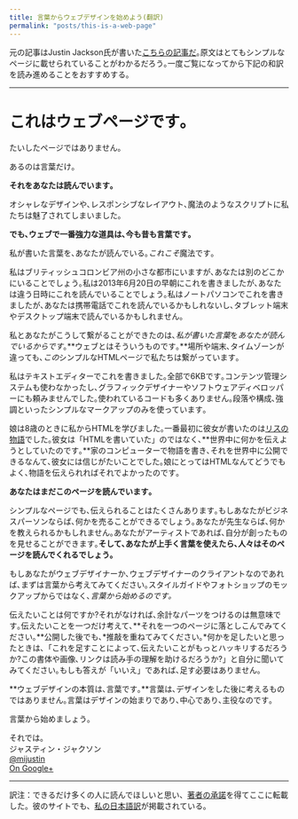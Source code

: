 ```yaml
---
title: 言葉からウェブデザインを始めよう(翻訳)
permalink: "posts/this-is-a-web-page"
---
```


元の記事はJustin Jackson氏が書いた<a href="http://justinjackson.ca/words.html" target="_blank">こちらの記事だ</a>｡原文はとてもシンプルなページに載せられていることがわかるだろう｡一度ご覧になってから下記の和訳を読み進めることをおすすめする｡

---

# これはウェブページです｡

たいしたページではありません｡

あるのは言葉だけ｡

**それをあなたは読んでいます｡**

オシャレなデザインや､レスポンシブなレイアウト､魔法のようなスクリプトに私たちは魅了されてしまいました｡

**でも､ウェブで一番強力な道具は､今も昔も言葉です｡**

私が書いた言葉を､あなたが読んでいる｡*これこそ*魔法です｡

私はブリティッシュコロンビア州の小さな都市にいますが､あなたは別のどこかにいることでしょう｡私は2013年6月20日の早朝にこれを書きましたが､あなたは違う日時にこれを読んでいることでしょう｡私はノートパソコンでこれを書きましたが､あなたは携帯電話でこれを読んでいるかもしれないし､タブレット端末やデスクトップ端末で読んでいるかもしれません｡

私とあなたがこうして繋がることができたのは､*私が書いた言葉*を*あなたが読んでいるからです*｡**ウェブとはそういうものです｡**場所や端末､タイムゾーンが違っても､*この*シンプルなHTMLページで私たちは繋がっています｡

私はテキストエディターでこれを書きました｡全部で6KBです｡コンテンツ管理システムも使わなかったし､グラフィックデザイナーやソフトウェアディベロッパーにも頼みませんでした｡使われているコードも多くありません｡段落や構成､強調といったシンプルなマークアップのみを使っています｡

娘は8歳のときに私からHTMLを学びました｡一番最初に彼女が書いたのは[リスの物語](http://bizbox.ca/kidlet/)でした｡彼女は「HTMLを書いていた」のではなく､**世界中に何かを伝えようとしていたのです｡**家のコンピューターで物語を書き､それを世界中に公開できるなんて､彼女には信じがたいことでした｡娘にとってはHTMLなんてどうでもよく､物語を伝えられればそれでよかったのです｡

**あなたはまだこのページを読んでいます｡**

シンプルなページでも､伝えられることはたくさんあります｡もしあなたがビジネスパーソンならば､何かを売ることができるでしょう｡あなたが先生ならば､何かを教えられるかもしれません｡あなたがアーティストであれば､自分が創ったものを見せることができます｡**そして､あなたが上手く言葉を使えたら､人々はそのページを読んでくれるでしょう｡**

もしあなたがウェブデザイナーか､ウェブデザイナーのクライアントなのであれば､まずは言葉から考えてみてください｡スタイルガイドやフォトショップのモックアップからではなく､*言葉から始めるのです｡*

伝えたいことは何ですか?それがなければ､余計なパーツをつけるのは無意味です｡伝えたいことを一つだけ考えて､**それを一つのページに落としこんでみてください｡**公開した後でも､*推敲を重ねてみてください｡*何かを足したいと思ったときは､「これを足すことによって､伝えたいことがもっとハッキリするだろうか?この書体や画像､リンクは読み手の理解を助けるだろうか?」と自分に聞いてみてください｡もしも答えが「いいえ」であれば､足す必要はありません｡

**ウェブデザインの本質は､言葉です｡**言葉は､デザインをした後に考えるものではありません｡言葉はデザインの始まりであり､中心であり､主役なのです｡

言葉から始めましょう｡

それでは｡<br>
ジャスティン・ジャクソン<br>
[@mijustin](https://twitter.com/mijustin)<br>
[On Google+](https://plus.google.com/115056462967470089501)

---

訳注：できるだけ多くの人に読んでほしいと思い、<a href="https://twitter.com/mijustin/status/352491698733064192" target="_blank">著者の承諾</a>を得てここに転載した。彼のサイトでも、<a href="http://justinjackson.ca/words_japan.html" target="_blank">私の日本語訳</a>が掲載されている。
